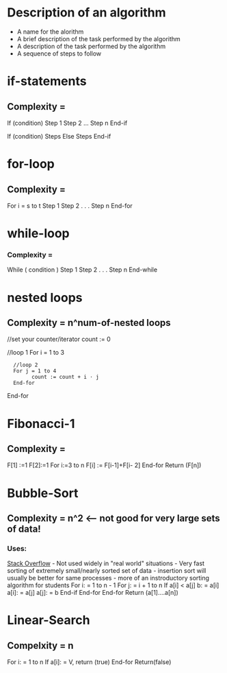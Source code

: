 ﻿# Description of an algorithm
- A name for the alorithm
- A brief description of the task performed by the algorithm
- A description of the task performed by the algorithm
- A sequence of steps to follow

# if-statements
## Complexity =
If (condition)
	Step 1
	Step 2 
	...
	Step n
End-if

If (condition)
	Steps
Else
	Steps
End-if

# for-loop
## Complexity =
For i = s to t
    Step 1
    Step 2
    . . .
    Step n
End-for

# while-loop
### Complexity =
While ( condition )
    Step 1
    Step 2
    . . .
    Step n
End-while

# nested loops
## Complexity = n^num-of-nested loops

//set your counter/iterator
count := 0

//loop 1
For i = 1 to 3

	  //loop 2
      For j = 1 to 4
            count := count + i ⋅ j
      End-for

End-for

# Fibonacci-1
## Complexity =
F[1] :=1
F[2]:=1
For i:=3 to n
    F[i] := F[i-1]+F[i- 2]
End-for
Return (F[n])

# Bubble-Sort
## Complexity = n^2 <-- not good for very large sets of data!
### Uses:
[Stack Overflow](https://stackoverflow.com/questions/276113/what-is-a-bubble-sort-good-for)
	- Not used widely in "real world" situations
	- Very fast sorting of extremely small/nearly sorted set of data 
	- insertion sort will usually be better for same processes
	- more of an instroductory sorting algorithm for students
For i: = 1 to n - 1
    For j: = i + 1 to n
        If a[i] < a[j]
            b: = a[i]
            a[i]: = a[j]
            a[j]: = b
        End-if
    End-for
End-for
Return (a[1]....a[n])

# Linear-Search
## Compelxity = n

For i: = 1 to n
    If a[i]: = V, return (true)
End-for
Return(false)
